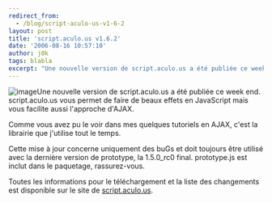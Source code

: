 ```yaml
---
redirect_from:
  - /blog/script-aculo-us-v1-6-2
layout: post
title: 'script.aculo.us v1.6.2'
date: '2006-08-16 10:57:10'
author: j0k
tags: blabla
excerpt: "Une nouvelle version de script.aculo.us a été publiée ce week end.   script.aculo.us vous permet de faire de beaux effets en JavaScript mais vous facilite aussi l'approche d'AJAX.  \n  \nComme vous avez pu le voir dans mes quelques tutoriels en AJAX, c'est la librairie que j'utilise tout le temps.  \n  \nCette mise à jour concerne uniquement des      …"
---
```


![image]({http://borkweb.com/wp-content/upload/scriptaculous.gif})Une nouvelle version de script.aculo.us a été publiée ce week end.   script.aculo.us vous permet de faire de beaux effets en JavaScript mais vous facilite aussi l'approche d'AJAX.

Comme vous avez pu le voir dans mes quelques tutoriels en AJAX, c'est la librairie que j'utilise tout le temps.

Cette mise à jour concerne uniquement des buGs et doit toujours être utilisé avec la dernière version de prototype, la 1.5.0_rc0 final. prototype.js est inclut dans le paquetage, rassurez-vous.

Toutes les informations pour le téléchargement et la liste des changements est disponible sur le site de [script.aculo.us](http://script.aculo.us/downloads).
